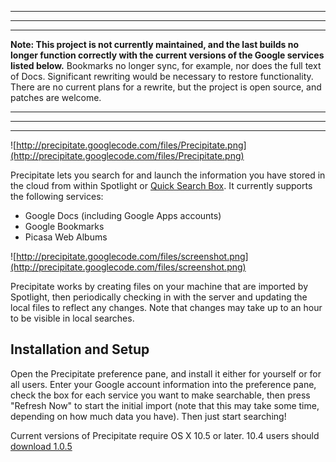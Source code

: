 
---


---


---


**Note: This project is not currently maintained, and the last builds no longer function correctly with the current versions of the Google services listed below.** Bookmarks no longer sync, for example, nor does the full text of Docs. Significant rewriting would be necessary to restore functionality. There are no current plans for a rewrite, but the project is open source, and patches are welcome.


---


---


---


![http://precipitate.googlecode.com/files/Precipitate.png](http://precipitate.googlecode.com/files/Precipitate.png)

Precipitate lets you search for and launch the information you have stored in the cloud from within Spotlight or [Quick Search Box](http://code.google.com/p/qsb-mac/). It currently supports the following services:
  * Google Docs (including Google Apps accounts)
  * Google Bookmarks
  * Picasa Web Albums

![http://precipitate.googlecode.com/files/screenshot.png](http://precipitate.googlecode.com/files/screenshot.png)

Precipitate works by creating files on your machine that are imported by Spotlight, then periodically checking in with the server and updating the local files to reflect any changes. Note that changes may take up to an hour to be visible in local searches.

## Installation and Setup ##

Open the Precipitate preference pane, and install it either for yourself or for all users. Enter your Google account information into the preference pane, check the box for each service you want to make searchable, then press "Refresh Now" to start the initial import (note that this may take some time, depending on how much data you have). Then just start searching!

Current versions of Precipitate require OS X 10.5 or later. 10.4 users should [download 1.0.5](http://code.google.com/p/precipitate/downloads/list)